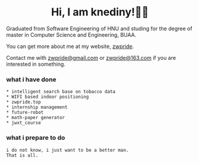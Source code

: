 <div align="center">

# Hi, I am knediny!👨‍🎓

</div>

Graduated from Software Engineering of HNU and studing for the degree of master in Computer Science and Engineering, BUAA.

You can get more about me at my website, <a href="https://zwpride.top">zwpride</a>.

Contact me with zwpride@gmail.com or zwpride@163.com if you are interested in something.


### what i have done 
~~~~~~~~~~~~~~~~~~~~~~~~~~~~~~~~~~~~~~~~~~~~~~~~~~~~~~~~~
* intelligent search base on tobacco data
* WIFI based indoor positioning
* zwpride.top
* internship management
* future-robot
* math-paper generator
* jwxt_course
~~~~~~~~~~~~~~~~~~~~~~~~~~~~~~~~~~~~~~~~~~~~~~~~~~~~~~~~~

### what i prepare to do
~~~~~~~~~~~~~~~~~~~~~~~~~~~~~~~~~~~~~~~~~~~~~~~~~~~~~~~~~
i do not know, i just want to be a better man.
That is all.
~~~~~~~~~~~~~~~~~~~~~~~~~~~~~~~~~~~~~~~~~~~~~~~~~~~~~~~~~

